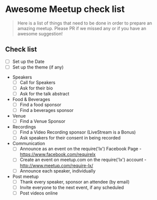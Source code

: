Awesome Meetup check list
=========================

> Here is a list of things that need to be done in order to prepare an amazing meetup. Please PR if we missed any or if you have an awesome suggestion!

## Check list

- [ ] Set up the Date
- [ ] Set up the theme (if any)
- Speakers
  - [ ] Call for Speakers
  - [ ] Ask for their bio
  - [ ] Ask for the talk abstract
- Food & Beverages
  - [ ] Find a food sponsor
  - [ ] Find a beverages sponsor
- Venue
  - [ ] Find a Venue Sponsor
- Recordings
  - [ ] Find a Video Recording sponsor (LiveStream is a Bonus)
  - [ ] Ask speakers for their consent in being recorded
- Communication
  - [ ] Announce as an event on the require('lx') Facebook Page - https://www.facebook.com/requirelx
  - [ ] Create an event on meetup.com on the require('lx') account - http://www.meetup.com/require-lx/
  - [ ] Announce each speaker, individually
- Post meetup
  - [ ] Thank every speaker, sponsor an attendee (by email)
  - [ ] Invite everyone to the next event, if any scheduled
  - [ ] Post videos online
